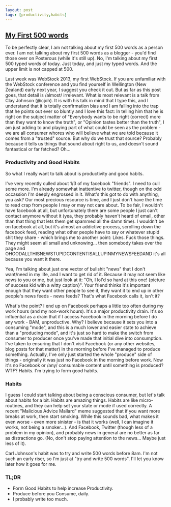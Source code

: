 ```yaml
---
layout: post
tags: [productivity,habits]
---
```


## [My First 500 words]({{page.url}})

To be perfectly clear, I am not talking about my first 500 words as a person ever. I am not talking about my first 500 words as a blogger - you'd find those over on Posterous (while it's still up).
No, I'm talking about my first 500 typed words of today. Just today, and just my typed words. And the upper limit is not capped at 500.

Last week was WebStock 2013, my first WebStock. If you are unfamiliar with the WebStock conference and you find yourself in Wellington (New Zealand) early next year, I suggest you check it out.
But as far as this post goes, that detail is /almost/ irrelevant. What is most relevant is a talk from Clay Johnson (@cjoh). It is with his talk in mind that I type this, and I understand that it is totally confirmation bias and I am falling into the trap that he points out ever so bluntly and I love this fact: In telling him that he is right on the subject matter of "Everybody wants to be right (correct) more than they want to know the truth", or "Opinion tastes better than the truth", I am just adding to and playing part of what could be seen as the problem - we are all consumer whores who will believe what we are told because it comes from a "trusted" source. But why do we trust that source? Probably because it tells us things that sound about right to us, and doesn't sound fantastical or far fetched? Oh...

### Productivity and Good Habits

So what I really want to talk about is productivity and good habits.

I've very recently culled about 1/3 of my facebook "friends". I need to cull some more. I'm already somewhat inattentive to twitter, though on the odd occassion I'm deeply engrossed in it. What's this got to do with anything, you ask? Our most precious resource is time, and I just don't have the time to read crap from people I may or may not care about. To be fair, I wouldn't have facebook at all, but unfortunately there are some people I just can't contact anymore without it (yea, they probably haven't heard of email, other than that thing that lets them get spammed all the damn time). I wouldn't be on facebook at all, but it's almost an addictive process, scrolling down the facebook feed, reading what other people have to say or whatever stupid shit they share - which brings me to another point: Likes. Fuck those things. They might seem all small and unknowing... then somebody takes over the page and OHGODALLTHISNEWSTUPIDCONTENTISALLUPINMYNEWSFEEDAND it's all because you want it there.

Yea, I'm talking about just one vector of bullshit "news" that I don't want/need in my life, and I want to get rid of it. Because it may not seem like news to you or me, but just look at it: "Oh, I lol'd so hard at this one! \{picture of success kid with a witty caption\}". Your friend thinks it's important enough that they want other people to see it, they want it to end up in other people's news feeds - news feeds? That's what Facebook calls it, isn't it?

What's the point? I end up on Facebook perhaps a little too often during my work hours (and my non-work hours). It's a major productivity drain. It's so influential as a drain that if I access Facebook in the morning before I do any work - BAM, unproductive. Why? I believe because it sets you into a consuming "mode", and this is a much lower and easier state to achieve than a "producing mode", and it's just so hard to make the switch from consumer to producer once you've made that initial dive into consumption. I've taken to ensuring that I don't visit Facebook (or any other websites, blog posts for that matter) in the morning before I've managed to produce something. Actually, I've only just started the whole "produce" side of things - originally it was just no Facebook in the morning before work. Now it's no Facebook or /any/ consumable content until something is produced? WTF? Habits. I'm trying to form good habits.


### Habits

I guess I could start talking about being a conscious consumer, but let's talk about habits for a bit. Habits are amazing things. Habits are like micro-routines, and they can help set your state or mode if used correctly. A recent "Malicious Advice Mallard" meme suggested that if you want more breaks at work, then start smoking. While this sounds bad, what makes it even worse - even more sinister - is that it works (well, I can imagine it works, not being a smoker...). And Facebook, Twitter (though less of a problem in my opinion), and probably news in general are no better as far as distractions go. (No, don't stop paying attention to the news... Maybe just less of it).

Carl Johnson's habit was to try and write 500 words before 8am. I'm not such an early riser, so I'm just at "try and write 500 words". I'll let you know later how it goes for me.

### TL;DR

- Form Good Habits to help increase Productivity.
- Produce before you Consume, daily.
- I probably write too much.
